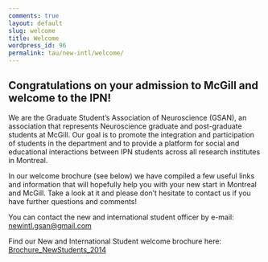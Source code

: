 ```yaml
---
comments: true
layout: default
slug: welcome
title: Welcome
wordpress_id: 96
permalink: tau/new-intl/welcome/
---
```


## Congratulations on your admission to McGill and welcome to the IPN!

We are the Graduate Student’s Association of Neuroscience (GSAN), an association that represents Neuroscience graduate and post-graduate students at McGill. Our goal is to promote the integration and participation of students in the department and to provide a platform for social and educational interactions between IPN students across all research institutes in Montreal.

In our welcome brochure (see below) we have compiled a few useful links and information that will hopefully help you with your new start in Montreal and McGill. Take a look at it and please don’t hesitate to contact us if you have further questions and comments!

You can contact the new and international student officer by e-mail: [newintl.gsan@gmail.com](mailto:newintl.gsan@gmail.com)

Find our New and International Student welcome brochure here: [Brochure_NewStudents_2014](http://gsaneuro.files.wordpress.com/2012/11/brochure_newstudents_2014.pdf)
